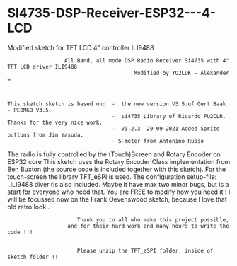 # SI4735-DSP-Receiver-ESP32---4-LCD
Modified sketch for TFT LCD 4" controller ILI9488

  

                      All Band, all mode DSP Radio Receiver Si4735 with 4" TFT LCD driver ILI9488
                                            Modified by YO2LDK - Alexander =



    This sketch sketch is based on:  -  the new version V3.5.of Gert Baak - PE0MGB V3.5;
                                     -  si4735 Library of Ricardo PU2CLR. Thanks for the very nice work.  
                                     -  V3.2.3  29-09-2021 Added Sprite buttons from Jim Yasuda.
                                     - S-meter from Antonino Russo

  
  The radio is fully controlled by the (Touch)Screen and Rotary Encoder on ESP32 core
  This sketch uses the Rotary Encoder Class implementation from Ben Buxton (the source code is included
  together with this sketch).
  For the touch-screen the library TFT_eSPI is used.
  The configuration setup-file: _ILI9488 diver ris also included.
  Maybe it have max two minor bugs, but is a start for everyone who need that.
             You are FREE to modify how you need it !
  I will be focussed now on the Frank Oevenswood sketch, because I love that old retro look..

                          Thank you to all who make this project possible,
                       and for their hard work and many hours to write the code !!!


                          Please unzip the TFT_eSPI folder, inside of sketch folder !!
